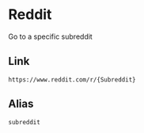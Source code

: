 # Reddit
Go to a specific subreddit

## Link
```
https://www.reddit.com/r/{Subreddit}
```

## Alias
`subreddit`